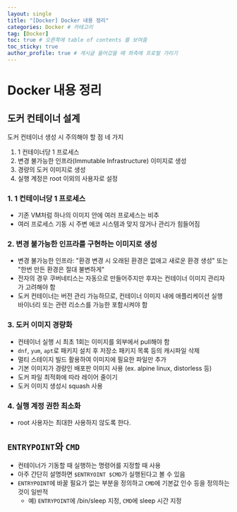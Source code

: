 ```yaml
---
layout: single
title: "[Docker] Docker 내용 정리"
categories: Docker # 카테고리
tag: [Docker]
toc: true # 오른쪽에 table of contents 를 보여줌
toc_sticky: true
author_profile: true # 게시글 들어갔을 때 좌측에 프로필 가리기
--- 
```



# Docker 내용 정리

## 도커 컨테이너 설계
도커 컨테이너 생성 시 주의해야 할 점 네 가지
1. 1 컨테이너당 1 프로세스
2. 변경 불가능한 인프라(Immutable Infrastructure) 이미지로 생성
3. 경량의 도커 이미지로 생성
4. 실행 계정은 root 이외의 사용자로 설정

### 1. 1 컨테이너당 1 프로세스
- 기존 VM처럼 하나의 이미지 안에 여러 프로세스는 비추
- 여러 프로세스 기동 시 주변 에코 시스템과 맞지 않거나 관리가 힘들어짐

### 2. 변경 불가능한 인프라를 구현하는 이미지로 생성
- 변경 불가능한 인프라: "환경 변경 시 오래된 환경은 없애고 새로운 환경 생성" 또는 "한번 만든 환경은 절대 불변하게"
- 전자의 경우 쿠버네티스는 자동으로 만들어주지만 후자는 컨테이너 이미지 관리자가 고려해야 함
- 도커 컨테이너는 버전 관리 가능하므로, 컨테이너 이미지 내에 애플리케이션 실행 바이너리 또는 관련 리소스를 가능한 포함시켜야 함

### 3. 도커 이미지 경량화
- 컨테이너 실행 시 최초 1회는 이미지를 외부에서 pull해야 함
- `dnf`, `yum`, `apt`로 패키지 설치 후 저장소 패키지 목록 등의 캐시파일 삭제
- 멀티 스테이지 빌드 활용하여 이미지에 필요한 파일만 추가
- 기본 이미지가 경량인 배포판 이미지 사용 (ex. alpine linux, distorless 등)
- 도커 파일 최적화에 따라 레이어 줄이기
- 도커 이미지 생성시 squash 사용

### 4. 실행 계정 권한 최소화
- root 사용자는 최대한 사용하지 않도록 한다.

## `ENTRYPOINT`와 `CMD`
- 컨테이너가 기동할 때 실행하는 명령어를 지정할 때 사용
- 아주 간단히 설명하면 `$ENTRYOINT $CMD`가 실행된다고 볼 수 있음
- `ENTRYPOINT`에 바꿀 필요가 없는 부분을 정의하고 `CMD`에 기본값 인수 등을 정의하는 것이 일반적
  - 예) `ENTRYPOINT`에 /bin/sleep 지정, `CMD`에 sleep 시간 지정